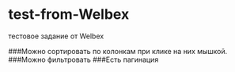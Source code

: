 # test-from-Welbex
тестовое задание от Welbex

###Можно сортировать по колонкам при клике на них мышкой. 
###Можно фильтровать
###Есть пагинация

